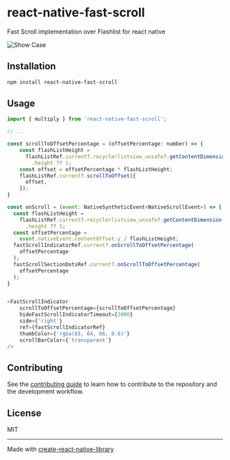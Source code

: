 # react-native-fast-scroll

Fast Scroll implementation over Flashlist for react native

![Show Case](./doc/assets/showcase.gif)

## Installation

```sh
npm install react-native-fast-scroll
```

## Usage

```js
import { multiply } from 'react-native-fast-scroll';

// ...

const scrollToOffsetPercentage = (offsetPercentage: number) => {
    const flashListHeight =
      flashListRef.current?.recyclerlistview_unsafe?.getContentDimension()
        .height ?? 1;
    const offset = offsetPercentage * flashListHeight;
    flashListRef.current?.scrollToOffset({
      offset,
    });
}

const onScroll = (event: NativeSyntheticEvent<NativeScrollEvent>) => {
  const flashListHeight =
    flashListRef.current?.recyclerlistview_unsafe?.getContentDimension()
      .height ?? 1;
  const offsetPercentage =
    event.nativeEvent.contentOffset.y / flashListHeight;
  fastScrollIndicatorRef.current?.onScrollToOffsetPercentage(
    offsetPercentage
  );
  fastScrollSectionDotsRef.current?.onScrollToOffsetPercentage(
    offsetPercentage
  );
}


<FastScrollIndicator
    scrollToOffsetPercentage={scrollToOffsetPercentage}
    hideFastScrollIndicatorTimeout={2000}
    side={'right'}
    ref={fastScrollIndicatorRef}
    thumbColor={'rgba(65, 64, 66, 0.6)'}
    scrollBarColor={'transparent'}
/>
```

## Contributing

See the [contributing guide](CONTRIBUTING.md) to learn how to contribute to the repository and the development workflow.

## License

MIT

---

Made with [create-react-native-library](https://github.com/callstack/react-native-builder-bob)
